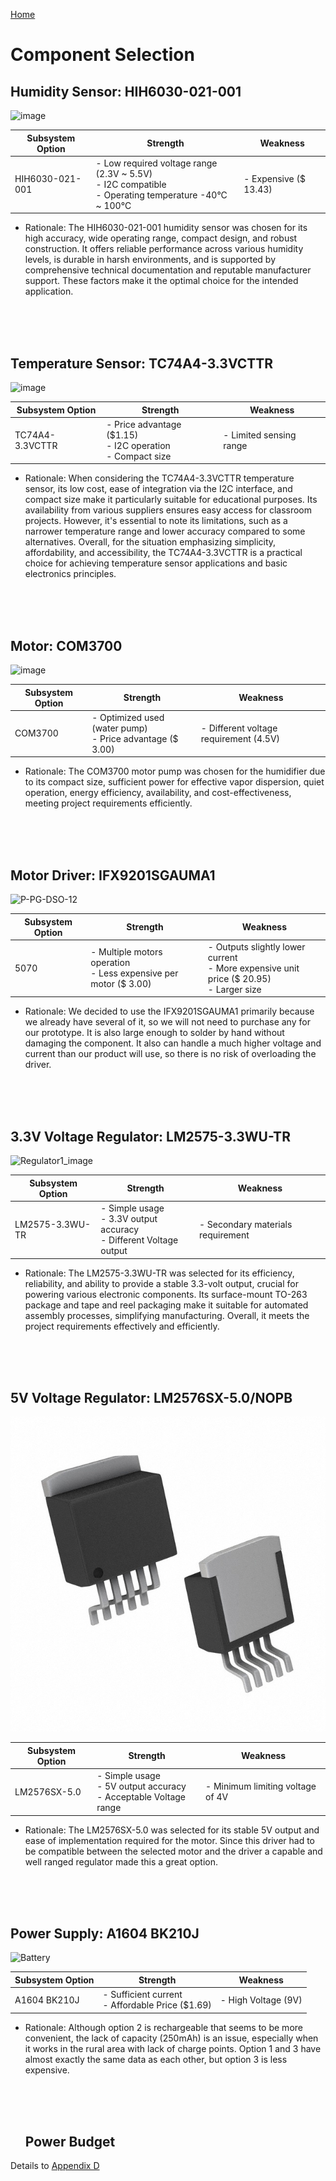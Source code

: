 [Home](/index.md)

# **Component Selection**


## Humidity Sensor: HIH6030-021-001
![image](https://github.com/Team-309-Weather-Station/EGR314-Spring2024-Team309.github.io/assets/157083379/f24cfb36-72c6-4fa4-8e4c-9128501e0bad)

| Subsystem Option | Strength | Weakness |
|----------|----------|----------|
| HIH6030-021-001 | - Low required voltage range (2.3V ~ 5.5V) <br> - I2C compatible <br> - Operating temperature -40°C ~ 100°C  | - Expensive ($ 13.43) |

* Rationale: 
The HIH6030-021-001 humidity sensor was chosen for its high accuracy, wide operating range, compact design, and robust construction. It offers reliable performance across various humidity levels, is durable in harsh environments, and is supported by comprehensive technical documentation and reputable manufacturer support. These factors make it the optimal choice for the intended application.


  <br>
  <br>
  <br>

## Temperature Sensor: TC74A4-3.3VCTTR
![image](https://github.com/Team-309-Weather-Station/EGR314-Spring2024-Team309.github.io/assets/157083379/30224660-a336-4b5d-ab6f-39bdf9f647af)

| Subsystem Option | Strength | Weakness |
|----------|----------|----------|
| TC74A4-3.3VCTTR | - Price advantage ($1.15) <br> - I2C operation <br> - Compact size  | - Limited sensing range |

* Rationale: When considering the TC74A4-3.3VCTTR temperature sensor, its low cost, ease of integration via the I2C interface, and compact size make it particularly suitable for educational purposes. Its availability from various suppliers ensures easy access for classroom projects. However, it's essential to note its limitations, such as a narrower temperature range and lower accuracy compared to some alternatives. Overall, for the situation emphasizing simplicity, affordability, and accessibility, the TC74A4-3.3VCTTR is a practical choice for achieving temperature sensor applications and basic electronics principles.

  <br>
  <br>
  <br>
## Motor: COM3700
![image](https://github.com/Team-309-Weather-Station/EGR314-Spring2024-Team309.github.io/assets/157083379/b735978e-1274-4216-ba37-75f864b788ba)

| Subsystem Option | Strength | Weakness |
|----------|----------|----------|
| COM3700 | - Optimized used (water pump) <br> - Price advantage ($ 3.00)  | - Different voltage requirement (4.5V) |

* Rationale: 
The COM3700 motor pump was chosen for the humidifier due to its compact size, sufficient power for effective vapor dispersion, quiet operation, energy efficiency, availability, and cost-effectiveness, meeting project requirements efficiently.


  <br>
  <br>
  <br>
## Motor Driver: IFX9201SGAUMA1
![P-PG-DSO-12](https://github.com/Team-309-Weather-Station/EGR314-Spring2024-Team309.github.io/assets/157051756/84ac50de-2263-4a08-88df-7c9a837b23b7)

| Subsystem Option | Strength | Weakness |
|----------|----------|----------|
| 5070 | - Multiple motors operation <br> - Less expensive per motor ($ 3.00)  | - Outputs slightly lower current <br> - More expensive unit price ($ 20.95) <br> - Larger size |

* Rationale: We decided to use the IFX9201SGAUMA1 primarily because we already have several of it, so we will not need to purchase any for our prototype. It is also large enough to solder by hand without damaging the component. It also can handle a much higher voltage and current than our product will use, so there is no risk of overloading the driver.

  
  
  <br>
  <br>
  <br>
  
## 3.3V Voltage Regulator: LM2575-3.3WU-TR
![Regulator1_image](https://github.com/Team-309-Weather-Station/EGR314-Spring2024-Team309.github.io/assets/157083379/5796ab92-032a-41f8-90e5-50b22ac70bee)

| Subsystem Option | Strength | Weakness |
|----------|----------|----------|
| LM2575-3.3WU-TR | - Simple usage <br> - 3.3V output accuracy <br> - Different Voltage output | - Secondary materials requirement |

* Rationale: 
The LM2575-3.3WU-TR was selected for its efficiency, reliability, and ability to provide a stable 3.3-volt output, crucial for powering various electronic components. Its surface-mount TO-263 package and tape and reel packaging make it suitable for automated assembly processes, simplifying manufacturing. Overall, it meets the project requirements effectively and efficiently.

 
  <br>
  <br>
  <br>
  
## 5V Voltage Regulator: LM2576SX-5.0/NOPB
![TS5B](https://github.com/Team-309-Hydro-Pro/EGR314-Spring2024-Team309.github.io/blob/main/TS5B.jpg)

| Subsystem Option | Strength | Weakness |
|----------|----------|----------|
| LM2576SX-5.0 | - Simple usage <br> - 5V output accuracy <br> - Acceptable Voltage range | - Minimum limiting voltage of 4V |

* Rationale: 
The LM2576SX-5.0 was selected for its stable 5V output and ease of implementation required for the motor. Since this driver had to be compatible between the selected motor and the driver a capable and well ranged regulator made this a great option.

  <br>
  <br>
  <br>
## Power Supply: A1604 BK210J
![Battery](https://github.com/Team-309-Weather-Station/EGR314-Spring2024-Team309.github.io/assets/157083379/92e356b3-3811-432b-a5c3-394f82a8db0c)


| Subsystem Option | Strength | Weakness |
|----------|----------|----------|
| A1604 BK210J | - Sufficient current <br> - Affordable Price ($1.69) | - High Voltage (9V) |

* Rationale: 
Although option 2 is rechargeable that seems to be more convenient, the lack of capacity (250mAh) is an issue, especially when it works in the rural area with lack of charge points. Option 1 and 3 have almost exactly the same data as each other, but option 3 is less expensive.


  <br>
  <br>
  <br>

  ## Power Budget
Details to [Appendix D](Appendix_D.md)
